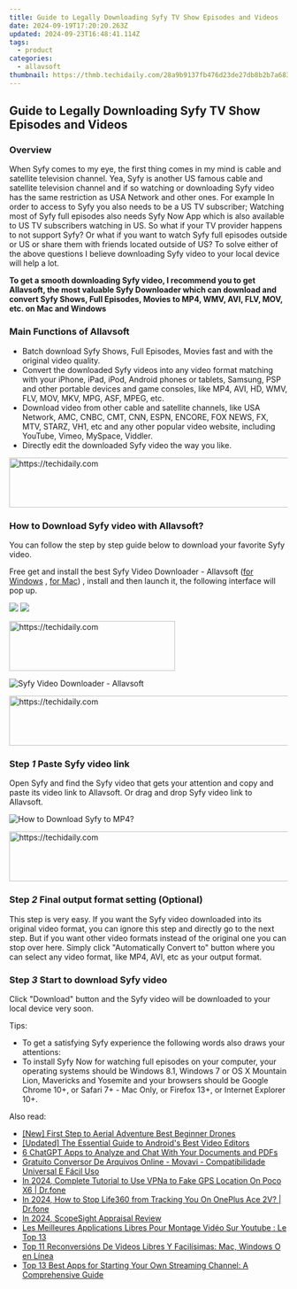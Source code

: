 ```yaml
---
title: Guide to Legally Downloading Syfy TV Show Episodes and Videos
date: 2024-09-19T17:20:20.263Z
updated: 2024-09-23T16:48:41.114Z
tags:
  - product
categories:
  - allavsoft
thumbnail: https://thmb.techidaily.com/28a9b9137fb476d23de27db8b2b7a6831725824f933c103ee7899d28b7a1a357.jpg
---
```


## Guide to Legally Downloading Syfy TV Show Episodes and Videos

### Overview

When Syfy comes to my eye, the first thing comes in my mind is cable and satellite television channel. Yea, Syfy is another US famous cable and satellite television channel and if so watching or downloading Syfy video has the same restriction as USA Network and other ones. For example In order to access to Syfy you also needs to be a US TV subscriber; Watching most of Syfy full episodes also needs Syfy Now App which is also available to US TV subscribers watching in US. So what if your TV provider happens to not support Syfy? Or what if you want to watch Syfy full episodes outside or US or share them with friends located outside of US? To solve either of the above questions I believe downloading Syfy video to your local device will help a lot.

**To get a smooth downloading Syfy video, I recommend you to get Allavsoft, the most valuable Syfy Downloader which can download and convert Syfy Shows, Full Episodes, Movies to MP4, WMV, AVI, FLV, MOV, etc. on Mac and Windows**

### Main Functions of Allavsoft

* Batch download Syfy Shows, Full Episodes, Movies fast and with the original video quality.
* Convert the downloaded Syfy videos into any video format matching with your iPhone, iPad, iPod, Android phones or tablets, Samsung, PSP and other portable devices and game consoles, like MP4, AVI, HD, WMV, FLV, MOV, MKV, MPG, ASF, MPEG, etc.
* Download video from other cable and satellite channels, like USA Network, AMC, CNBC, CMT, CNN, ESPN, ENCORE, FOX NEWS, FX, MTV, STARZ, VH1, etc and any other popular video website, including YouTube, Vimeo, MySpace, Viddler.
* Directly edit the downloaded Syfy video the way you like.

<!-- affiliate ads begin -->
<a href="https://appsumo.8odi.net/c/5597632/2129738/7443" target="_top" id="2129738">
  <img src="//a.impactradius-go.com/display-ad/7443-2129738" border="0" alt="https://techidaily.com" width="728" height="90"/>
</a>
<img height="0" width="0" src="https://appsumo.8odi.net/i/5597632/2129738/7443" style="position:absolute;visibility:hidden;" border="0" />
<!-- affiliate ads end -->

### How to Download Syfy video with Allavsoft?

You can follow the step by step guide below to download your favorite Syfy video.

Free get and install the best Syfy Video Downloader - Allavsoft ([for Windows](https://tools.techidaily.com/allavsoft/products/) , [for Mac](https://tools.techidaily.com/allavsoft/products/)) , install and then launch it, the following interface will pop up.

[![](https://www.allavsoft.com/how-to/../images/how-to/free-download-win.jpg)](https://tools.techidaily.com/allavsoft/products/) [![](https://www.allavsoft.com/how-to/../images/how-to/free-download-mac.jpg)](https://tools.techidaily.com/allavsoft/products/)

<!-- affiliate ads begin -->
<a href="https://laganoo.pxf.io/c/5597632/1528689/16446" target="_top" id="1528689">
  <img src="//a.impactradius-go.com/display-ad/16446-1528689" border="0" alt="https://techidaily.com" width="300" height="90"/>
</a>
<img height="0" width="0" src="https://laganoo.pxf.io/i/5597632/1528689/16446" style="position:absolute;visibility:hidden;" border="0" />
<!-- affiliate ads end -->

![Syfy Video Downloader - Allavsoft](https://www.allavsoft.com/how-to/../images/allavsoft/screen-shot-600.jpg)

<!-- affiliate ads begin -->
<a href="https://appsumo.8odi.net/c/5597632/2075482/7443" target="_top" id="2075482">
  <img src="//a.impactradius-go.com/display-ad/7443-2075482" border="0" alt="https://techidaily.com" width="728" height="90"/>
</a>
<img height="0" width="0" src="https://appsumo.8odi.net/i/5597632/2075482/7443" style="position:absolute;visibility:hidden;" border="0" />
<!-- affiliate ads end -->

### Step _1_ Paste Syfy video link

Open Syfy and find the Syfy video that gets your attention and copy and paste its video link to Allavsoft. Or drag and drop Syfy video link to Allavsoft.

![How to Download Syfy to MP4?](https://www.allavsoft.com/how-to/../images/how-to/dare-dorm-download/download-daredorm.jpg)

<!-- affiliate ads begin -->
<a href="https://aligracehair.sjv.io/c/5597632/1925489/19272" target="_top" id="1925489">
  <img src="//a.impactradius-go.com/display-ad/19272-1925489" border="0" alt="https://techidaily.com" width="728" height="90"/>
</a>
<img height="0" width="0" src="https://aligracehair.sjv.io/i/5597632/1925489/19272" style="position:absolute;visibility:hidden;" border="0" />
<!-- affiliate ads end -->

### Step _2_ Final output format setting (Optional)

This step is very easy. If you want the Syfy video downloaded into its original video format, you can ignore this step and directly go to the next step. But if you want other video formats instead of the original one you can stop over here. Simply click "Automatically Convert to" button where you can select any video format, like MP4, AVI, etc as your output format.

### Step _3_ Start to download Syfy video

Click "Download" button and the Syfy video will be downloaded to your local device very soon.

Tips:

* To get a satisfying Syfy experience the following words also draws your attentions:
* To install Syfy Now for watching full episodes on your computer, your operating systems should be Windows 8.1, Windows 7 or OS X Mountain Lion, Mavericks and Yosemite and your browsers should be Google Chrome 10+, or Safari 7+ - Mac Only, or Firefox 13+, or Internet Explorer 10+.

<ins class="adsbygoogle"
     style="display:block"
     data-ad-format="autorelaxed"
     data-ad-client="ca-pub-7571918770474297"
     data-ad-slot="1223367746"></ins>

<ins class="adsbygoogle"
     style="display:block"
     data-ad-client="ca-pub-7571918770474297"
     data-ad-slot="8358498916"
     data-ad-format="auto"
     data-full-width-responsive="true"></ins>

<span class="atpl-alsoreadstyle">Also read:</span>
<div><ul>
<li><a href="https://some-knowledge.techidaily.com/new-first-step-to-aerial-adventure-best-beginner-drones/"><u>[New] First Step to Aerial Adventure Best Beginner Drones</u></a></li>
<li><a href="https://youtube-blog.techidaily.com/ed-the-essential-guide-to-androids-best-video-editors/"><u>[Updated] The Essential Guide to Android's Best Video Editors</u></a></li>
<li><a href="https://tech-savvy.techidaily.com/6-chatgpt-apps-to-analyze-and-chat-with-your-documents-and-pdfs/"><u>6 ChatGPT Apps to Analyze and Chat With Your Documents and PDFs</u></a></li>
<li><a href="https://win-docs.techidaily.com/gratuito-conversor-de-arquivos-online-movavi-compatibilidade-universal-e-facil-uso/"><u>Gratuito Conversor De Arquivos Online - Movavi - Compatibilidade Universal E Fácil Uso</u></a></li>
<li><a href="https://review-topics.techidaily.com/in-2024-complete-tutorial-to-use-vpna-to-fake-gps-location-on-poco-x6-drfone-by-drfone-virtual-android/"><u>In 2024, Complete Tutorial to Use VPNa to Fake GPS Location On Poco X6 | Dr.fone</u></a></li>
<li><a href="https://review-topics.techidaily.com/in-2024-how-to-stop-life360-from-tracking-you-on-oneplus-ace-2v-drfone-by-drfone-virtual-android/"><u>In 2024, How to Stop Life360 from Tracking You On OnePlus Ace 2V? | Dr.fone</u></a></li>
<li><a href="https://extra-guidance.techidaily.com/in-2024-scopesight-appraisal-review/"><u>In 2024, ScopeSight Appraisal Review</u></a></li>
<li><a href="https://win-docs.techidaily.com/les-meilleures-applications-libres-pour-montage-video-sur-youtube-le-top-13/"><u>Les Meilleures Applications Libres Pour Montage Vidéo Sur Youtube : Le Top 13</u></a></li>
<li><a href="https://win-docs.techidaily.com/top-11-reconversions-de-videos-libres-y-facilisimas-mac-windows-o-en-linea/"><u>Top 11 Reconversións De Videos Libres Y Facilísimas: Mac, Windows O en Línea</u></a></li>
<li><a href="https://win-docs.techidaily.com/top-13-best-apps-for-starting-your-own-streaming-channel-a-comprehensive-guide/"><u>Top 13 Best Apps for Starting Your Own Streaming Channel: A Comprehensive Guide</u></a></li>
</ul></div>

